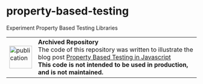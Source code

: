 # property-based-testing
Experiment Property Based Testing Libraries

<table>
        <tr>
            <td><img width="60" src="https://cdnjs.cloudflare.com/ajax/libs/octicons/8.5.0/svg/book.svg" alt="publication" /></td>
            <td><strong>Archived Repository</strong><br />
            The code of this repository was written to illustrate the blog post <a href="https://marmelab.com/blog/2019/04/18/property-based-testing-js.html">Property Based Testing in Javascript</a><br />
        <strong>This code is not intended to be used in production, and is not maintained.</strong>
        </td>
        </tr>
</table>
